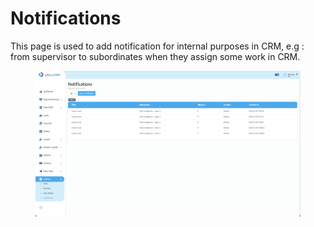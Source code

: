 # Notifications

This page is used to add notification for internal purposes in CRM, e.g : from supervisor to subordinates when they assign some work in CRM.

<figure><img src="../../../.gitbook/assets/Screenshot 2023-02-18 at 13.50.58.png" alt=""><figcaption></figcaption></figure>

